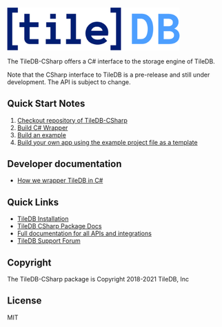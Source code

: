<a href="https://tiledb.com"><img src="https://github.com/TileDB-Inc/TileDB/raw/dev/doc/source/_static/tiledb-logo_color_no_margin_@4x.png" alt="TileDB logo" width="400"></a>

The TileDB-CSharp offers a C# interface to the storage engine of TileDB.

Note that the CSharp interface to TileDB is a pre-release and still under development. The API is subject to change.
 
## Quick Start Notes
1. [Checkout repository of TileDB-CSharp](https://github.com/TileDB-Inc/TileDB-CSharp)
2. [Build C# Wrapper](articles/build.md)
3. [Build an example](articles/examples.md)
4. [Build your own app using the example project file as a template](articles/userapp.md)

## Developer documentation
* [How we wrapper TileDB in C#](articles/devdoc.md)

## Quick Links
* [TileDB Installation](https://docs.tiledb.com/installation)
* [TileDB CSharp Package Docs](https://tiledb-inc.github.io/TileDB-CSharp/)
* [Full documentation for all APIs and integrations](https://docs.tiledb.com)
* [TileDB Support Forum](https://forum.tiledb.com/)
 
## Copyright
The TileDB-CSharp package is Copyright 2018-2021 TileDB, Inc

## License
MIT
